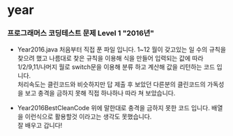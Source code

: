 # year
### 프로그래머스 코딩테스트 문제 Level 1 "2016년"

- Year2016.java
처음부터 직접 푼 파일 입니다. 
1~12 월이 갖고있는 일 수의 규칙을 찾으려 했고 나름대로 찾은 규칙을 이용해 식을 만들어 입력되는 값에 따라 1/2/9,11/나머지 월로 switch문을 이용해 분류 하고 계산해 값을 리턴하는 코드 입니다.   
처리속도는 클린코드와 비슷하지만 답 제출 후 보았던 다른분의 클린코드의 가독성을 보고 충격을 금하지 못해 직접 
하나하나 따라 쳐 보았습니다.

- Year2016BestCleanCode
위에 말한대로 충격을 금하지 못한 코드 입니다. 배열을 이런식으로 활용할것 이라고는 생각도 못했습니다.   
잘 배우고 갑니다!
